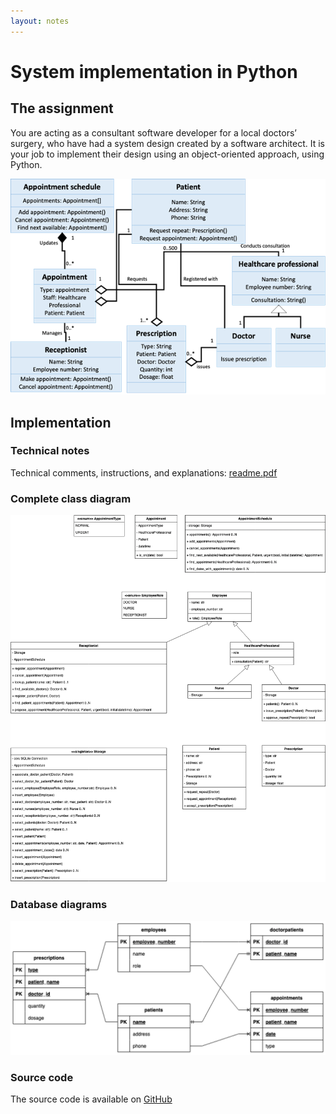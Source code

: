 ```yaml
---
layout: notes
---
```

# System implementation in Python

## The assignment

You are acting as a consultant software developer for a local doctors’ surgery, who have had a system design created by a software architect. It is your job to implement their design using an object-oriented approach, using Python.

<img class="img-responsive" src="design.png" alt="Original design"/>

## Implementation

### Technical notes

Technical comments, instructions, and explanations: [readme.pdf](readme.pdf)

### Complete class diagram

<img class="img-responsive" src="solution-class.png" alt="Class Diagram"/>

### Database diagrams

<img class="img-responsive" src="solution-db-design.png" alt="Database Diagram"/>


### Source code

The source code is available on [GitHub](https://github.com/ros101/healthcare)
